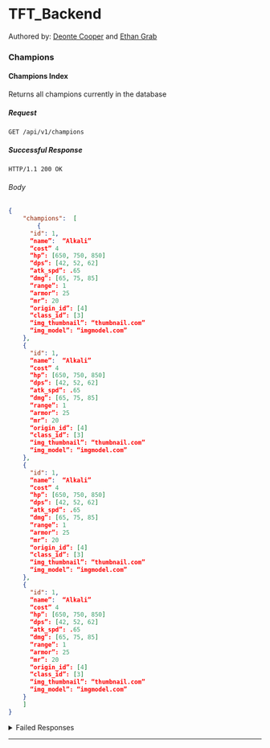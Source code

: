 # TFT_Backend

Authored by: [Deonte Cooper](https://github.com/djc00p) and [Ethan Grab](https://github.com/Stoovels)


### Champions

#### Champions Index

Returns all champions currently in the database

##### Request

```http
GET /api/v1/champions
```

##### Successful Response

```http
HTTP/1.1 200 OK
```

###### Body
```json
{ 
	"champions":  [
		{
      "id": 1,
      “name”:  “Alkali”
      “cost” 4
      “hp”: [650, 750, 850]
      “dps”: [42, 52, 62]
      “atk_spd”: .65
      “dmg”: [65, 75, 85]
      “range”: 1
      “armor”: 25
      “mr”: 20
      “origin_id”: [4]
      “class_id”: [3]
      “img_thumbnail”: “thumbnail.com”
      “img_model”: “imgmodel.com”
    },
    {
      "id": 1,
      “name”:  “Alkali”
      “cost” 4
      “hp”: [650, 750, 850]
      “dps”: [42, 52, 62]
      “atk_spd”: .65
      “dmg”: [65, 75, 85]
      “range”: 1
      “armor”: 25
      “mr”: 20
      “origin_id”: [4]
      “class_id”: [3]
      “img_thumbnail”: “thumbnail.com”
      “img_model”: “imgmodel.com”
    },
    {
      "id": 1,
      “name”:  “Alkali”
      “cost” 4
      “hp”: [650, 750, 850]
      “dps”: [42, 52, 62]
      “atk_spd”: .65
      “dmg”: [65, 75, 85]
      “range”: 1
      “armor”: 25
      “mr”: 20
      “origin_id”: [4]
      “class_id”: [3]
      “img_thumbnail”: “thumbnail.com”
      “img_model”: “imgmodel.com”
    },
    {
      "id": 1,
      “name”:  “Alkali”
      “cost” 4
      “hp”: [650, 750, 850]
      “dps”: [42, 52, 62]
      “atk_spd”: .65
      “dmg”: [65, 75, 85]
      “range”: 1
      “armor”: 25
      “mr”: 20
      “origin_id”: [4]
      “class_id”: [3]
      “img_thumbnail”: “thumbnail.com”
      “img_model”: “imgmodel.com”
    }
	]
}
```

<details><summary>Failed Responses</summary>

##### Other

```http
HTTP/1.1 500 Internal Server Error
```

###### Body

```js
{"error": "Internal Server Error"}
```

</details>

---
